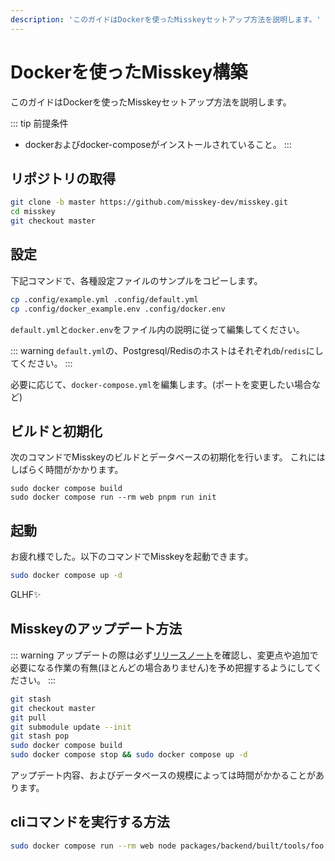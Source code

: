 ```yaml
---
description: 'このガイドはDockerを使ったMisskeyセットアップ方法を説明します。'
---
```


Dockerを使ったMisskey構築
================================================================

このガイドはDockerを使ったMisskeyセットアップ方法を説明します。

::: tip 前提条件
- dockerおよびdocker-composeがインストールされていること。
:::

リポジトリの取得
----------------------------------------------------------------
```sh
git clone -b master https://github.com/misskey-dev/misskey.git
cd misskey
git checkout master
```

設定
----------------------------------------------------------------
下記コマンドで、各種設定ファイルのサンプルをコピーします。

```sh
cp .config/example.yml .config/default.yml
cp .config/docker_example.env .config/docker.env
```

`default.yml`と`docker.env`をファイル内の説明に従って編集してください。

::: warning
`default.yml`の、Postgresql/Redisのホストはそれぞれ`db`/`redis`にしてください。
:::

必要に応じて、`docker-compose.yml`を編集します。(ポートを変更したい場合など)

ビルドと初期化
----------------------------------------------------------------
次のコマンドでMisskeyのビルドとデータベースの初期化を行います。
これにはしばらく時間がかかります。

``` shell
sudo docker compose build
sudo docker compose run --rm web pnpm run init
```

起動
----------------------------------------------------------------
お疲れ様でした。以下のコマンドでMisskeyを起動できます。

```sh
sudo docker compose up -d
```

GLHF✨

Misskeyのアップデート方法
----------------------------------------------------------------
::: warning
アップデートの際は必ず[リリースノート](https://github.com/misskey-dev/misskey/blob/master/CHANGELOG.md)を確認し、変更点や追加で必要になる作業の有無(ほとんどの場合ありません)を予め把握するようにしてください。
:::

```sh
git stash
git checkout master
git pull
git submodule update --init
git stash pop
sudo docker compose build
sudo docker compose stop && sudo docker compose up -d
```

アップデート内容、およびデータベースの規模によっては時間がかかることがあります。

cliコマンドを実行する方法
----------------------------------------------------------------
```sh
sudo docker compose run --rm web node packages/backend/built/tools/foo bar
```
